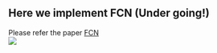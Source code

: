 ## Here we implement FCN (Under going!)
   Please refer the paper [FCN](https://arxiv.org/abs/1411.4038)</br>
   ![](https://github.com/lhwcv/tf_segmentation/tree/master/FCN/tmp/net.PNG)
   

